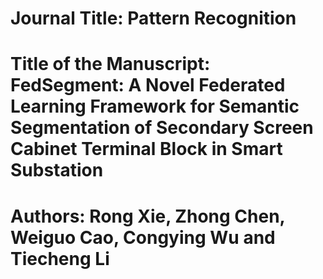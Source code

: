 # Journal Title: Pattern Recognition
# Title of the Manuscript: FedSegment: A Novel Federated Learning Framework for Semantic Segmentation of Secondary Screen Cabinet Terminal Block in Smart Substation 
# Authors: Rong Xie, Zhong Chen, Weiguo Cao, Congying Wu and Tiecheng Li
